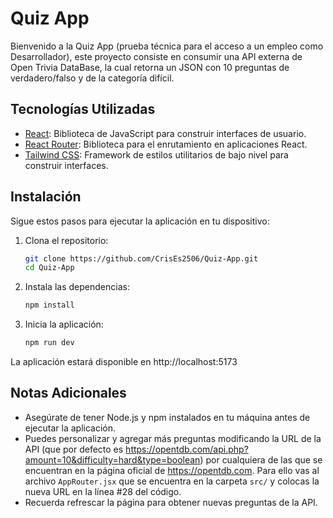 # Quiz App

Bienvenido a la Quiz App (prueba técnica para el acceso a un empleo como Desarrollador), este proyecto consiste en consumir una API externa de Open Trivia DataBase, la cual retorna un JSON con 10 preguntas de verdadero/falso y de la categoría difícil.

## Tecnologías Utilizadas

- [React](https://reactjs.org/): Biblioteca de JavaScript para construir interfaces de usuario.
- [React Router](https://reactrouter.com/): Biblioteca para el enrutamiento en aplicaciones React.
- [Tailwind CSS](https://tailwindcss.com/): Framework de estilos utilitarios de bajo nivel para construir interfaces.

## Instalación

Sigue estos pasos para ejecutar la aplicación en tu dispositivo:

1. Clona el repositorio:

   ```bash
   git clone https://github.com/CrisEs2506/Quiz-App.git
   cd Quiz-App

2. Instala las dependencias:
    
    ```bash
    npm install

3. Inicia la aplicación:

    ```bash
    npm run dev

La aplicación estará disponible en http://localhost:5173

## Notas Adicionales
- Asegúrate de tener Node.js y npm instalados en tu máquina antes de ejecutar la aplicación.
- Puedes personalizar y agregar más preguntas modificando la URL de la API (que por defecto es https://opentdb.com/api.php?amount=10&difficulty=hard&type=boolean) por cualquiera de las que se encuentran en la página oficial de https://opentdb.com. Para ello vas al archivo `AppRouter.jsx` que se encuentra en la carpeta `src/` y colocas la nueva URL en la línea #28 del código.
- Recuerda refrescar la página para obtener nuevas preguntas de la API.